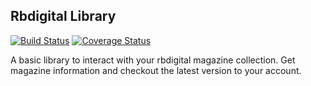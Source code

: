 ## Rbdigital Library
[![Build Status](https://travis-ci.org/andburn/rbdigital.svg?branch=master)](https://travis-ci.org/andburn/rbdigital) [![Coverage Status](https://coveralls.io/repos/github/andburn/rbdigital/badge.svg?branch=master)](https://coveralls.io/github/andburn/rbdigital?branch=master)

A basic library to interact with your rbdigital magazine collection. Get magazine information and checkout the latest version to your account.
